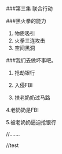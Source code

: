 ###第三集 联合行动

###黑火拳的能力
1. 物质吸引
2. 火拳三连攻击
3. 空间黑洞


###我们去做坏事吧。

1. 抢劫银行

2. 入侵FBI

3. 扶老奶奶过马路

4.老奶奶是FBI

5.被老奶奶逼迫抢银行

//.......

//test
